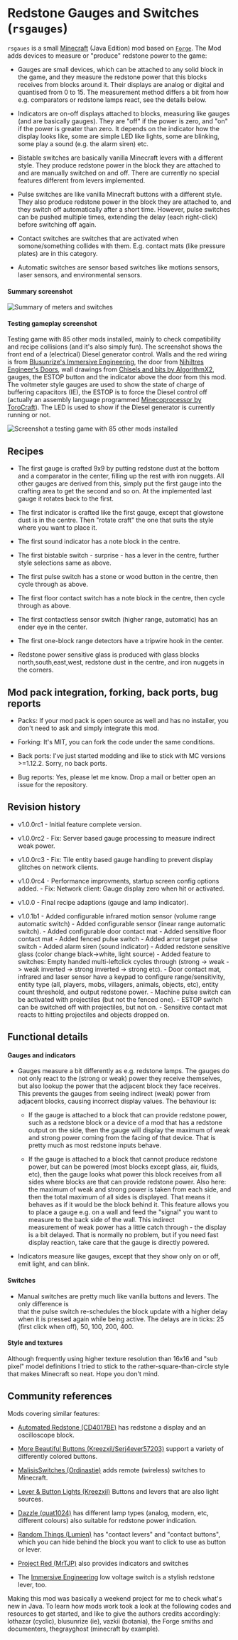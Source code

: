 
# Redstone Gauges and Switches (`rsgauges`)

`rsgaues` is a small [Minecraft](https://minecraft.net) (Java Edition) mod based on
[`Forge`](http://www.minecraftforge.net/). The Mod adds devices to measure or "produce"
redstone power to the game:

  - Gauges are small devices, which can be attached to any solid block in the game, and 
    they measure the redstone power that this blocks receives from blocks around it. 
    Their displays are analog or digital and quantised from 0 to 15. The measurement method 
    differs a bit from how e.g. comparators or redstone lamps react, see the details below.

  - Indicators are on-off displays attached to blocks, measuring like gauges (and are 
    basically gauges). They are "off" if the power is zero, and "on" if the power is 
    greater than zero. It depends on the indicator how the display looks like, some 
    are simple LED like lights, some are blinking, some play a sound (e.g. the alarm 
    siren) etc.

  - Bistable switches are basically vanilla Minecraft levers with a different style. 
    They produce redstone power in the block they are attached to and are 
    manually switched on and off. There are currently no special features different 
    from levers implemented.

  - Pulse switches are like vanilla Minecraft buttons with a different style. They also 
    produce redstone power in the block they are attached to, and they switch 
    off automatically after a short time. However, pulse switches can be pushed multiple 
    times, extending the delay (each right-click) before switching off again.

  - Contact switches are switches that are activated when somone/something collides with
    them. E.g. contact mats (like pressure plates) are in this category.

  - Automatic switches are sensor based switches like motions sensors, laser sensors, 
    and environmental sensors.
  
#### Summary screenshot

  ![Summary of meters and switches](documentation/annotated-rsgauges-summary.png) 

#### Testing gameplay screenshot

  Testing game with 85 other mods installed, mainly to check compatibility and recipe
  collisions (and it's also simply fun). The screenshot shows the front end of a (electrical) 
  Diesel generator control. Walls and the red wiring is from [Blusunrize's Immersive Engineering](https://github.com/BluSunrize/ImmersiveEngineering/), 
  the door from [Nihiltres Engineer's Doors](https://minecraft.curseforge.com/projects/engineers-doors/),
  wall drawings from [Chisels and bits by AlgorithmX2](https://github.com/AlgorithmX2/Chisels-and-Bits),
  gauges, the ESTOP button and the indicator above the door from this mod. The voltmeter
  style gauges are used to show the state of charge of buffering capacitors (IE), the ESTOP
  is to force the Diesel control off (actually an assembly language programmed [Minecoprocessor by ToroCraft](https://minecraft.curseforge.com/projects/minecoprocessors/)). The LED is used to show if the
  Diesel generator is currently running or not.

  ![Screenshot a testing game with 85 other mods installed](documentation/annotated-wile-testgame-screenshot1.png)

## Recipes

  - The first gauge is crafted 9x9 by putting redstone dust at the bottom and a comparator in the center, 
    filling up the rest with iron nuggets. All other gauges are derived from this, simply put the first 
    gauge into the crafting area to get the second and so on. At the implemented last gauge it 
    rotates back to the first.

  - The first indicator is crafted like the first gauge, except that glowstone dust is in the 
    centre. Then "rotate craft" the one that suits the style where you want to place it.

  - The first sound indicator has a note block in the centre.
    
  - The first bistable switch - surprise - has a lever in the centre, further style selections
    same as above.

  - The first pulse switch has a stone or wood button in the centre, then cycle through as above.

  - The first floor contact switch has a note block in the centre, then cycle through as above.

  - The first contactless sensor switch (higher range, automatic) has an ender eye in the center.

  - The first one-block range detectors have a tripwire hook in the center.

  - Redstone power sensitive glass is produced with glass blocks north,south,east,west, redstone
    dust in the centre, and iron nuggets in the corners.

## Mod pack integration, forking, back ports, bug reports

  - Packs: If your mod pack is open source as well and has no installer, you don't need to ask 
    and simply integrate this mod.

  - Forking: It's MIT, you can fork the code under the same conditions.

  - Back ports: I've just started modding and like to stick with MC versions >=1.12.2. Sorry, 
    no back ports.

  - Bug reports: Yes, please let me know. Drop a mail or better open an issue for the repository.

## Revision history

  - v1.0.0rc1 - Initial feature complete version.

  - v1.0.0rc2 - Fix: Server based gauge processing to measure indirect weak power. 

  - v1.0.0rc3 - Fix: Tile entity based gauge handling to prevent display glitches on network clients. 

  - v1.0.0rc4 - Performance improvments, startup screen config options added.
              - Fix: Network client: Gauge display zero when hit or activated. 

  - v1.0.0    - Final recipe adaptions (gauge and lamp indicator).

  - v1.0.1b1  - Added configurable infrared motion sensor (volume range automatic switch)
              - Added configurable sensor (linear range automatic switch).
              - Added configurable door contact mat
              - Added sensitive floor contact mat
              - Added fenced pulse switch
              - Added arror target pulse switch
              - Added alarm siren (sound indicator)
              - Added redstone sensitive glass (color change black->white, light source)
              - Added feature to switches: Empty handed multi-leftclick cycles through
                (strong -> weak -> weak inverted -> strong inverted -> strong etc).
              - Door contact mat, infrared and laser sensor have a keypad to configure
                range/sensitivity, entity type (all, players, mobs, villagers, animals, 
                objects, etc), entity count threshold, and output redstone power.
              - Machine pulse switch can be activated with projectiles (but not the fenced one).
              - ESTOP switch can be switched off with projectiles, but not on.
              - Sensitive contact mat reacts to hitting projectiles and objects dropped on.
            
## Functional details

#### Gauges and indicators

  - Gauges measure a bit differently as e.g. redstone lamps. The gauges do not only react 
    to the (strong or weak) power they receive themselves, but also lookup the power that
    the adjacent block they face receives. This prevents the gauges from seeing indirect 
    (weak) power from adjacent blocks, causing incorrect display values. The behaviour 
    is:
    
    - If the gauge is attached to a block that can provide redstone power, such as a 
      redstone block or a device of a mod that has a redstone output on the side, then 
      the gauge will display the maximum of weak and strong power coming from the facing 
      of that device. That is pretty much as most redstone inputs behave.
      
    - If the gauge is attached to a block that cannot produce redstone power, but can be 
      powered (most blocks except glass, air, fluids, etc), then the gauge looks what power 
      this block receives from all sides where blocks are that can provide redstone power. 
      Also here: the maximum of weak and strong power is taken from each side, and then the 
      total maximum of all sides is displayed. That means it behaves as if it would be the 
      block behind it. This feature allows you to place a gauge e.g. on a wall and feed 
      the "signal" you want to measure to the back side of the wall. This indirect  
      measurement of weak power has a little catch through - the display is a bit delayed. 
      That is normally no problem, but if you need fast display reaction, take care that 
      the gauge is directly powered.

  - Indicators measure like gauges, except that they show only on or off, emit light, and 
    can blink.

#### Switches

  - Manual switches are pretty much like vanilla buttons and levers. The only difference is  
    that the pulse switch re-schedules the block update with a higher delay when it is pressed 
    again while being active. The delays are in ticks: 25 (first click when off), 50, 100, 
    200, 400.

#### Style and textures

  Although frequently using higher texture resolution than 16x16 and "sub pixel" model 
  definitions I tried to stick to the rather-square-than-circle style that makes Minecraft so 
  neat. Hope you don't mind.

## Community references

Mods covering similar features:

- [Automated Redstone (CD4017BE)](https://minecraft.curseforge.com/projects/automated-redstone) has redstone a display and an oscilloscope block.

- [More Beautiful Buttons (Kreezxil/Serj4ever57203)](https://minecraft.curseforge.com/projects/more-beautiful-buttons) support a variety of differently colored buttons.

- [MalisisSwitches (Ordinastie)](https://github.com/Ordinastie/MalisisSwitches) adds remote (wireless) switches to Minecraft.

- [Lever & Button Lights (Kreezxil)](https://github.com/kreezxil/Lever-Button-Lights) Buttons and levers that are also light sources.

- [Dazzle (quat1024)](https://github.com/quat1024/md18) has different lamp types (analog, modern, etc, different colours) also suitable for redstone power indication. 

- [Random Things (Lumien)](https://github.com/lumien231/Random-Things) has "contact levers" and "contact buttons", which you can hide behind the block you want to click to use as button or lever.

- [Project Red (MrTJP)](https://minecraft.curseforge.com/projects/project-red-base) also provides indicators and switches

- The [Immersive Engineering](https://github.com/BluSunrize/ImmersiveEngineering/) low voltage switch is a stylish redstone lever, too.

Making this mod was basically a weekend project for me to check what's new in Java. To learn how mods work 
took a look at the following codes and resources to get started, and like to give the authors credits accordingly: 
lothazar (cyclic), blusunrize (ie), vazkii (botania), the Forge smiths and documenters, thegrayghost (minecraft 
by example).
